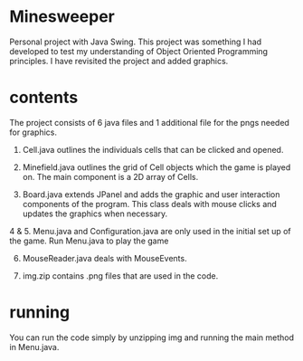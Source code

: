# Minesweeper
Personal project with Java Swing.
This project was something I had developed to test my understanding of Object Oriented Programming principles. I have revisited the project
and added graphics.

# contents
The project consists of 6 java files and 1 additional file for the pngs needed for graphics. 

1. Cell.java outlines the individuals cells that can be clicked and opened. 

2. Minefield.java outlines the grid of Cell objects which the game is played on. The main component is a 2D array of Cells. 

3. Board.java extends JPanel and adds the graphic and user interaction components of the program. This class deals with mouse clicks
and updates the graphics when necessary.

4 & 5. Menu.java and Configuration.java are only used in the initial set up of the game. Run Menu.java to play the game

6. MouseReader.java deals with MouseEvents. 

7. img.zip contains .png files that are used in the code. 

# running
You can run the code simply by unzipping img and running the main method in Menu.java. 

